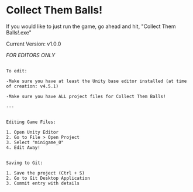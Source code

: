 # Collect Them Balls!



If you would like to just run the game, go ahead and hit, "Collect Them Balls!.exe"

Current Version: v1.0.0



*FOR EDITORS ONLY*

~~~~~~~~~~~~~~~~~~~~~~~~~~~~~~~~~~~~~

To edit:

-Make sure you have at least the Unity base editor installed (at time of creation: v4.5.1)

-Make sure you have ALL project files for Collect Them Balls!

---


Editing Game Files:

1. Open Unity Editor
2. Go to File > Open Project
3. Select "minigame_0"
4. Edit Away!


Saving to Git:

1. Save the project (Ctrl + S)
2. Go to Git Desktop Application
3. Commit entry with details

~~~~~~~~~~~~~~~~~~~~~~~~~~~~~~~~~~~~~

~~~Merry Christmas!~~~
